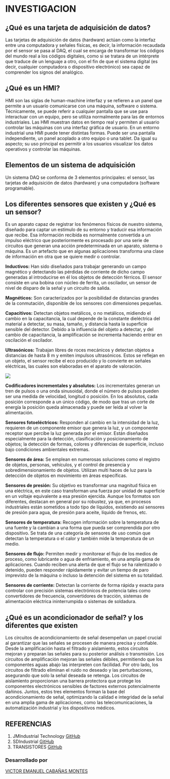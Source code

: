 # INVESTIGACION
## **¿Qué es una tarjeta de adquisición de datos?**  
Las tarjetas de adquisición de datos (hardware) actúan como la interfaz entre una computadora y señales físicas, es decir, la información recaudada por el sensor se pasa al DAQ, el cual se encarga de transformar los códigos del mundo real a los códigos digitales, como si se tratara de un intérprete que traduce de un lenguaje a otro, con el fin de que el sistema digital (es decir, cualquier computadora o dispositivo electrónico) sea capaz de comprender los signos del analógico.
## ¿Qué es un HMI? 
HMI son las siglas de human-machine interfaz y se refieren a un panel que permite a un usuario comunicarse con una máquina, software o sistema. Técnicamente, se puede referir a cualquier pantalla que se use para interactuar con un equipo, pero se utiliza normalmente para las de entornos industriales. Las HMI muestran datos en tiempo real y permiten al usuario controlar las máquinas con una interfaz gráfica de usuario. En un entorno industrial una HMI puede tener distintas formas. Puede ser una pantalla independiente, un panel acoplado a otro equipo o una tablet. Da igual su aspecto; su uso principal es permitir a los usuarios visualizar los datos operativos y controlar las máquinas.
## **Elementos de un sistema de adquisición** 
Un sistema DAQ se conforma de 3 elementos principales: el sensor, las tarjetas de adquisición de datos (hardware) y una computadora (software programable).
## **Los diferentes sensores que existen y ¿Qué es un sensor?** 
 Es un aparato capaz de registrar los fenómenos físicos de nuestro sistema, diseñado para captar un estímulo de su entorno y traducir esa información que recibe. Esa información recibida es normalmente convertida a un impulso eléctrico que posteriormente es procesado por una serie de circuitos que generan una acción predeterminada en un aparato, sistema o máquina. Es un artefacto que en algunas aplicaciones transforma una clase de información en otra que se quiere medir o controlar.

**Inductivos:** Han sido diseñados para trabajar generando un campo magnético y detectando las pérdidas de corriente de dicho campo generadas al introducirse en él los objetos de detección férricos. El sensor consiste en una bobina con núcleo de ferrita, un oscilador, un sensor de nivel de disparo de la señal y un circuito de salida.  

**Magnéticos:** Son caracterizados por la posibilidad de distancias grandes de la conmutación, disponible de los sensores con dimensiones pequeñas. 

**Capacitivos:** Detectan objetos metálicos, o no metálicos, midiendo el cambio en la capacitancia, la cual depende de la constante dieléctrica del material a detectar, su masa, tamaño, y distancia hasta la superficie sensible del detector.  Debido a la influencia del objeto a detectar, y del cambio de capacitancia, la amplificación se incrementa haciendo entrar en oscilación el oscilador.

**Ultrasónicos:** Trabajan libres de roces mecánicos y detectan objetos a distancias de hasta 8 m y emiten impulsos ultrasónicos. Estos se reflejan en un objeto, el sensor recibe el eco producido y lo convierte en señales eléctricas, las cuales son elaboradas en el aparato de valoración.

![](https://sdindustrial.com.mx/wp-content/uploads/2021/06/cat-3000-2-20-3.jpeg.webp)

**Codificadores incrementales y absolutos:** Los incrementales generan un tren de pulsos o una onda sinusoidal, donde el número de pulsos pueden ser una medida de velocidad, longitud o posición. En los absolutos, cada posición corresponde a un único código, de modo que tras un corte de energía la posición queda almacenada y puede ser leída al volver la alimentación.

**Sensores fotoeléctricos:** Responden al cambio en la intensidad de la luz, requieren de un componente emisor que genera la luz, y un componente receptor que percibe la luz generada por el emisor. Están diseñados especialmente para la detección, clasificación y posicionamiento de objetos; la detección de formas, colores y diferencias de superficie, incluso bajo condiciones ambientales extremas.

**Sensores de área:** Se emplean en numerosas soluciones como el registro de objetos, personas, vehículos, y el control de presencia y sobredimensionamiento de objetos. Utilizan multi haces de luz para la detección de objetos en movimiento en áreas específicas. 

**Sensores de presión:** Su objetivo es transformar una magnitud física en una eléctrica, en este caso transforman una fuerza por unidad de superficie en un voltaje equivalente a esa presión ejercida. Aunque los formatos son diferentes, destacan en general por su robustez, ya que, en procesos industriales están sometidos a todo tipo de líquidos, existiendo así sensores de presión para agua, de presión para aceite, líquido de frenos, etc. 

**Sensores de temperatura:** Recogen información sobre la temperatura de una fuente y la cambian a una forma que pueda ser comprendida por otro dispositivo. Se trata de una categoría de sensores de uso común que detectan la temperatura o el calor y también mide la temperatura de un medio.

**Sensores de flujo:** Permiten medir y monitorear el flujo de los medios de proceso, como lubricante o agua de enfriamiento, en una amplia gama de aplicaciones. Cuando reciben una alerta de que el flujo se ha ralentizado o detenido, pueden responder rápidamente y evitar un tiempo de paro imprevisto de la máquina o incluso la detención del sistema en su totalidad.

**Sensores de corriente:** Detectan la corriente de forma rápida y exacta para controlar con precisión sistemas electrónicos de potencia tales como convertidores de frecuencia, convertidores de tracción, sistemas de alimentación eléctrica ininterrumpida o sistemas de soldadura.
## **¿Qué es un acondicionador de señal? y los diferentes que existen** 
Los circuitos de acondicionamiento de señal desempeñan un papel crucial al garantizar que las señales se procesen de manera precisa y confiable. Desde la amplificación hasta el filtrado y aislamiento, estos circuitos mejoran y preparan las señales para su posterior análisis o transmisión. 
Los circuitos de amplificación mejoran las señales débiles, permitiendo que los componentes aguas abajo las interpreten con facilidad. Por otro lado, los circuitos de filtrado eliminan el ruido no deseado y las perturbaciones, asegurando que solo la señal deseada se retenga. 
Los circuitos de aislamiento proporcionan una barrera protectora que protege los componentes electrónicos sensibles de factores externos potencialmente dañinos. Juntos, estos tres elementos forman la base del acondicionamiento de señal, optimizando la calidad e integridad de la señal en una amplia gama de aplicaciones, como las telecomunicaciones, la automatización industrial y los dispositivos médicos.

## REFERENCIAS 
1. JMIndustrial Technology
[GitHub](https://www.jmi.com.mx/tarjetas-de-adquisicion-dedatos/#:~:text=Las%20tarjetas%20de%20adquisici%C3%B3n%20de%20datos%20(hardware)%20act%C3%BAan%20como%20la,int%C3%A9rprete%20que%20traduce%20de%20un) 
2. SDIndustrial
[GitHub](https://sdindustrial.com.mx/blog/sensores/)
3. TRANSISTORES
[GitHub](https://transistores.info/circuitos-de-acondicionamiento-de-senal-amplificacion-filtrado-y-aislamiento/)

### Desarrollado por 
[VICTOR EMANUEL CABAÑAS MONTES](https://github.com/Victor-Cabanas-99)
